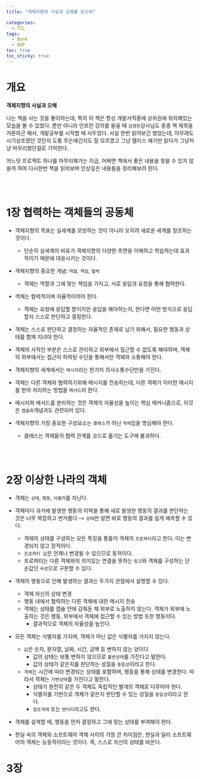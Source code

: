 ```yaml
---
title: "객체지향의 사실과 오해를 읽으며"

categories:
  - TIL
tags:
  - Book
  - OOP
toc: true
toc_sticky: true
---
```


# 개요

__객체지향의 사실과 오해__

나는 책을 사는 것을 좋아하는데, 특히 이 책은 항상 개발서적중에 상위권에 위치해있는 모습을 볼 수 있었다. 뿐만 아니라 인프런 강의를 들을 때 `김영한`강사님도 종종 책 제목을 거론하곤 해서, 개발공부를 시작할 때 사두었다. 사실 한번 읽어보긴 했었는데, 아무래도 시기상조였던 것인지 도통 무슨얘긴지도 잘 모르겠고 그냥 앨리스 얘기만 읽다가 그냥저냥 마무리했던걸로 기억한다.

어느덧 프로젝트 하나를 마무리해가는 지금, 어쩌면 책에서 좋은 내용을 찾을 수 있지 않을까 하여 다시한번 책을 읽어보며 인상깊은 내용들을 정리해보려 한다.

<br><br>

# 1장 협력하는 객체들의 공동체

- 객체지향의 목표는 실세계를 모방하는 것이 아니라 오히려 새로운 세계를 창조하는 것이다.
  - 단순히 실세계의 비유가 객체지향의 다양한 측면을 이해하고 학습하는데 효과적이기 때문에 대응시키는 것이다.

- 객체지향의 중요한 개념: `역할`, `책임`, `협력`
  - 객체는 역할과 그에 맞는 책임을 가지고, 서로 응답과 요청을 통해 협력한다.

- 객체는 협력적이며 자율적이어야 한다.
  - 객체는 요청에 응답할 뿐이지만 응답을 해야하는지, 한다면 어떤 방식으로 응답할지 스스로 판단하고 결정한다.

- 객체는 스스로 판단하고 결정하는 자율적인 존재로 남기 위해서, 필요한 행동과 상태를 함께 지녀야 한다.

- 객체의 사적인 부분은 스스로 관리하고 외부에서 접근할 수 없도록 해야하며, 객체의 외부에서는 접근이 허락된 수단을 통해서만 객체와 소통해야 한다.

- 객체지향의 세계에서는 `메시지`라는 한가지 의사소통수단만을 가진다.

- 객체는 다른 객체와 협력하기위해 메시지를 전송하는데, 다른 객체가 이러한 매시지를 받아 처리하는 방법을 `메서드`라 한다.

- 메시지와 메서드를 분리하는 것은 객체의 자율성을 높이는 핵심 매커니즘으로, 이것은 `캡슐화`개념과도 관련되어 있다.

- 객체지향의 가장 중요한 구성요소는 `클래스`가 아닌 `객체`임을 명심해야 한다.
  - 클래스는 객체들의 협력 관계를 코드로 옮기는 도구에 불과하다.

<br><br>

# 2장 이상한 나라의 객체

- 객체는 `상태`, `행동`, `식별자`를 지닌다.

- 객체마다 과거에 발생한 행동의 이력을 통해 새로 발생한 행동의 결과를 판단하는 것은 너무 복잡하고 번거롭다 -> `상태`만 알면 바로 행동의 결과를 쉽게 예측할 수 있다.
  - 객체의 상태를 구성하는 모든 특징을 통틀어 객체의 `프로퍼티`라고 한다. 이는 변경되지 않고 정적이다.
  - `프로퍼티 값`은 언제나 변경될 수 있으므로 동적이다.
  - 프로퍼티는 다른 객체와의 의미있는 연결을 뜻하는 `링크`와 객체를 구성하는 단순값인 `속성`으로 구분할 수 있다.

- 객체의 행동으로 인해 발생하는 결과는 두가지 관점에서 설명할 수 있다.
  - 객체 자신의 상태 변경
  - 행동 내에서 협력하는 다른 객체에 대한 메시지 전송
  - 객체는 상태를 캡슐 안에 감춰둔 채 외부로 노출하지 않는다. 객체가 외부에 노출하는 것은 행동, 외부에서 객체에 접근할 수 있는 방법 또한 행동이다.
    - 결과적으로 객체의 자율성을 높인다.

- 모든 객체는 식별자를 가지며, 객체가 아닌 값은 식별자를 가지지 않는다.
  - `값`은 숫자, 문자열, 날짜, 시간, 금액 등 변하지 않는 양이다.
    - 값의 상태는 보통 변하지 않으므로 `불변상태`를 가진다고 말한다.
    - 값의 상태가 같은지를 판단하는 성질을 `동등성`이라고 한다.
  - `객체`는 시간에 따라 변경되는 상태를 포함하며, 행동을 통해 상태를 변경한다. 따라서 객체는 `가변상태`를 가진다고 말한다.
    - 상태가 완전히 같은 두 객체도 독립적인 별개의 객체로 다루어야 한다.
    - 식별자를 기반으로 객체가 같은지 판단할 수 있는 성질을 `동일성`이라고 한다.
    - `참조객체` 또는 `엔티티`라고도 한다.

- 객체를 설계할 때, 행동을 먼저 결정하고 그에 맞는 상태를 부여해야 한다.

- 현실 속의 객체와 소프트웨어 객체 사이의 가장 큰 차이점은, 현실과 달리 소프트웨어의 객체는 능동적이라는 것이다. 즉, 스스로 자신의 상태를 바꾼다.

# 3장